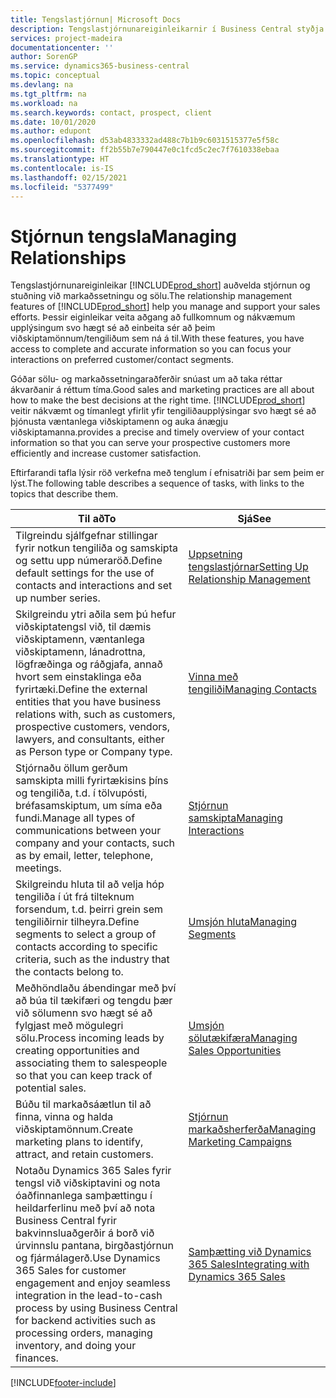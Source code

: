 ```yaml
---
title: Tengslastjórnun| Microsoft Docs
description: Tengslastjórnunareiginleikarnir í Business Central styðja við sölutilburði þína og veita þér aðgang að upplýsingum um tengiliði og viðföng svo þú getir sinnt viðskiptamönnum svo vel sé.
services: project-madeira
documentationcenter: ''
author: SorenGP
ms.service: dynamics365-business-central
ms.topic: conceptual
ms.devlang: na
ms.tgt_pltfrm: na
ms.workload: na
ms.search.keywords: contact, prospect, client
ms.date: 10/01/2020
ms.author: edupont
ms.openlocfilehash: d53ab4833332ad488c7b1b9c6031515377e5f58c
ms.sourcegitcommit: ff2b55b7e790447e0c1fcd5c2ec7f7610338ebaa
ms.translationtype: HT
ms.contentlocale: is-IS
ms.lasthandoff: 02/15/2021
ms.locfileid: "5377499"
---
```

# <a name="managing-relationships"></a><span data-ttu-id="26aac-103">Stjórnun tengsla</span><span class="sxs-lookup"><span data-stu-id="26aac-103">Managing Relationships</span></span>
<span data-ttu-id="26aac-104">Tengslastjórnunareiginleikar [!INCLUDE[prod_short](includes/prod_short.md)] auðvelda stjórnun og stuðning við markaðssetningu og sölu.</span><span class="sxs-lookup"><span data-stu-id="26aac-104">The relationship management features of [!INCLUDE[prod_short](includes/prod_short.md)] help you manage and support your sales efforts.</span></span> <span data-ttu-id="26aac-105">Þessir eiginleikar veita aðgang að fullkomnum og nákvæmum upplýsingum svo hægt sé að einbeita sér að þeim viðskiptamönnum/tengiliðum sem ná á til.</span><span class="sxs-lookup"><span data-stu-id="26aac-105">With these features, you have access to complete and accurate information so you can focus your interactions on preferred customer/contact segments.</span></span>

<span data-ttu-id="26aac-106">Góðar sölu- og markaðssetningaraðferðir snúast um að taka réttar ákvarðanir á réttum tíma.</span><span class="sxs-lookup"><span data-stu-id="26aac-106">Good sales and marketing practices are all about how to make the best decisions at the right time.</span></span> [!INCLUDE[prod_short](includes/prod_short.md)] <span data-ttu-id="26aac-107">veitir nákvæmt og tímanlegt yfirlit yfir tengiliðaupplýsingar svo hægt sé að þjónusta væntanlega viðskiptamenn og auka ánægju viðskiptamanna.</span><span class="sxs-lookup"><span data-stu-id="26aac-107">provides a precise and timely overview of your contact information so that you can serve your prospective customers more efficiently and increase customer satisfaction.</span></span>

<span data-ttu-id="26aac-108">Eftirfarandi tafla lýsir röð verkefna með tenglum í efnisatriði þar sem þeim er lýst.</span><span class="sxs-lookup"><span data-stu-id="26aac-108">The following table describes a sequence of tasks, with links to the topics that describe them.</span></span>  

| <span data-ttu-id="26aac-109">Til að</span><span class="sxs-lookup"><span data-stu-id="26aac-109">To</span></span> | <span data-ttu-id="26aac-110">Sjá</span><span class="sxs-lookup"><span data-stu-id="26aac-110">See</span></span> |
| --- | --- |
|<span data-ttu-id="26aac-111">Tilgreindu sjálfgefnar stillingar fyrir notkun tengiliða og samskipta og settu upp númeraröð.</span><span class="sxs-lookup"><span data-stu-id="26aac-111">Define default settings for the use of contacts and interactions and set up number series.</span></span>|[<span data-ttu-id="26aac-112">Uppsetning tengslastjórnar</span><span class="sxs-lookup"><span data-stu-id="26aac-112">Setting Up Relationship Management</span></span>](marketing-setup-marketing.md)|
|<span data-ttu-id="26aac-113">Skilgreindu ytri aðila sem þú hefur viðskiptatengsl við, til dæmis viðskiptamenn, væntanlega viðskiptamenn, lánadrottna, lögfræðinga og ráðgjafa, annað hvort sem einstaklinga eða fyrirtæki.</span><span class="sxs-lookup"><span data-stu-id="26aac-113">Define the external entities that you have business relations with, such as customers, prospective customers, vendors, lawyers, and consultants, either as Person type or Company type.</span></span>|[<span data-ttu-id="26aac-114">Vinna með tengiliði</span><span class="sxs-lookup"><span data-stu-id="26aac-114">Managing Contacts</span></span>](marketing-contacts.md)|
|<span data-ttu-id="26aac-115">Stjórnaðu öllum gerðum samskipta milli fyrirtækisins þíns og tengiliða, t.d. í tölvupósti, bréfasamskiptum, um síma eða fundi.</span><span class="sxs-lookup"><span data-stu-id="26aac-115">Manage all types of communications between your company and your contacts, such as by email, letter, telephone, meetings.</span></span>|[<span data-ttu-id="26aac-116">Stjórnun samskipta</span><span class="sxs-lookup"><span data-stu-id="26aac-116">Managing Interactions</span></span>](marketing-interactions.md)|
|<span data-ttu-id="26aac-117">Skilgreindu hluta til að velja hóp tengiliða í út frá tilteknum forsendum, t.d. þeirri grein sem tengiliðirnir tilheyra.</span><span class="sxs-lookup"><span data-stu-id="26aac-117">Define segments to select a group of contacts according to specific criteria, such as the industry that the contacts belong to.</span></span>|[<span data-ttu-id="26aac-118">Umsjón hluta</span><span class="sxs-lookup"><span data-stu-id="26aac-118">Managing Segments</span></span>](marketing-segments.md)|
|<span data-ttu-id="26aac-119">Meðhöndlaðu ábendingar með því að búa til tækifæri og tengdu þær við sölumenn svo hægt sé að fylgjast með mögulegri sölu.</span><span class="sxs-lookup"><span data-stu-id="26aac-119">Process incoming leads by creating opportunities and associating them to salespeople so that you can keep track of potential sales.</span></span>|[<span data-ttu-id="26aac-120">Umsjón sölutækifæra</span><span class="sxs-lookup"><span data-stu-id="26aac-120">Managing Sales Opportunities</span></span>](marketing-manage-sales-opportunities.md)|
|<span data-ttu-id="26aac-121">Búðu til markaðsáætlun til að finna, vinna og halda viðskiptamönnum.</span><span class="sxs-lookup"><span data-stu-id="26aac-121">Create marketing plans to identify, attract, and retain customers.</span></span>|[<span data-ttu-id="26aac-122">Stjórnun markaðsherferða</span><span class="sxs-lookup"><span data-stu-id="26aac-122">Managing Marketing Campaigns</span></span>](marketing-campaigns.md)|
|<span data-ttu-id="26aac-123">Notaðu Dynamics 365 Sales fyrir tengsl við viðskiptavini og nota óaðfinnanlega samþættingu í heildarferlinu með því að nota Business Central fyrir bakvinnsluaðgerðir á borð við úrvinnslu pantana, birgðastjórnun og fjármálagerð.</span><span class="sxs-lookup"><span data-stu-id="26aac-123">Use Dynamics 365 Sales for customer engagement and enjoy seamless integration in the lead-to-cash process by using Business Central for backend activities such as processing orders, managing inventory, and doing your finances.</span></span>|[<span data-ttu-id="26aac-124">Samþætting við Dynamics 365 Sales</span><span class="sxs-lookup"><span data-stu-id="26aac-124">Integrating with Dynamics 365 Sales</span></span>](marketing-integrate-dynamicscrm.md)|


[!INCLUDE[footer-include](includes/footer-banner.md)]
